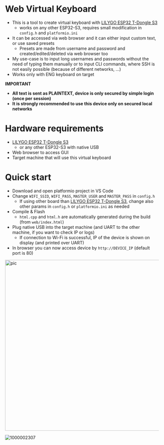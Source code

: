 # Web Virtual Keyboard
- This is a tool to create virtual keyboard with [LILYGO ESP32 T-Dongle S3](https://lilygo.cc/products/t-dongle-s3)
    - works on any other ESP32-S3, requires small modification in `config.h` and `platformio.ini`
- It can be accessed via web browser and it can either input custom text, or use saved presets
    - Presets are made from username and password and created/edited/deleted via web browser too
- My use-case is to input long usernames and passwords without the need of typing them manually or to input CLI commands, where SSH is not easily possible (because of different networks, ...)
- Works only with ENG keyboard on target

**IMPORTANT**
- **All text is sent as PLAINTEXT, device is only secured by simple login (once per session)**
- **It is strongly recommended to use this device only on secured local networks**

# Hardware requirements
- [LILYGO ESP32 T-Dongle S3](https://lilygo.cc/products/t-dongle-s3)
    - or any other ESP32-S3 with native USB
- Web browser to access GUI
- Target machine that will use this virtual keyboard

# Quick start
- Download and open platformio project in VS Code
- Change `WIFI_SSID`, `WIFI_PASS`, `MASTER_USER` and `MASTER_PASS` in `config.h`
    - If using other board than [LILYGO ESP32 T-Dongle S3](https://lilygo.cc/products/t-dongle-s3), change also other params in `config.h` or `platformio.ini` as needed
- Compile & Flash
    - `html.cpp` and `html.h` are automatically generated during the build (from `web/index.html`)
- Plug native USB into the target machine (and UART to the other machine, if you want to check IP or logs)
    - If connection to Wi-Fi is successful, IP of the device is shown on display (and printed over UART)
- In browser you can now access device by `http://DEVICE_IP` (default port is 80)


<img width="1230" height="560" alt="pic" src="https://github.com/user-attachments/assets/e1dac6ce-4c9d-4045-87dd-af628fd6060f" />

![1000002307](https://github.com/user-attachments/assets/b35ac7f9-3ec2-4a7a-bad3-ffd8b0127b56)
